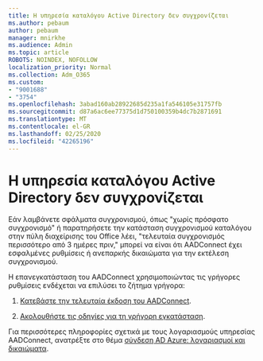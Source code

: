 ```yaml
---
title: Η υπηρεσία καταλόγου Active Directory δεν συγχρονίζεται
ms.author: pebaum
author: pebaum
manager: mnirkhe
ms.audience: Admin
ms.topic: article
ROBOTS: NOINDEX, NOFOLLOW
localization_priority: Normal
ms.collection: Adm_O365
ms.custom:
- "9001688"
- "3754"
ms.openlocfilehash: 3abad160ab28922685d235a1fa546105e31757fb
ms.sourcegitcommit: d87a6ac6ee77375d1d750100359b4dc7b2871691
ms.translationtype: MT
ms.contentlocale: el-GR
ms.lasthandoff: 02/25/2020
ms.locfileid: "42265196"
---
```

# <a name="active-directory-not-syncing"></a>Η υπηρεσία καταλόγου Active Directory δεν συγχρονίζεται

Εάν λαμβάνετε σφάλματα συγχρονισμού, όπως "χωρίς πρόσφατο συγχρονισμό" ή παρατηρήσετε την κατάσταση συγχρονισμού καταλόγου στην πύλη διαχείρισης του Office λέει, "τελευταία συγχρονισμός περισσότερο από 3 ημέρες πριν," μπορεί να είναι ότι AADConnect έχει εσφαλμένες ρυθμίσεις ή ανεπαρκής δικαιώματα για την εκτέλεση συγχρονισμού.  

Η επανεγκατάσταση του AADConnect χρησιμοποιώντας τις γρήγορες ρυθμίσεις ενδέχεται να επιλύσει το ζήτημα γρήγορα:

1. [Κατεβάστε την τελευταία έκδοση του AADConnect](https://go.microsoft.com/fwlink/?LinkId=615771).

2. [Ακολουθήστε τις οδηγίες για τη γρήγορη εγκατάσταση](https://docs.microsoft.com/azure/active-directory/hybrid/how-to-connect-install-express).

Για περισσότερες πληροφορίες σχετικά με τους λογαριασμούς υπηρεσίας AADConnect, ανατρέξτε στο θέμα [σύνδεση AD Azure: λογαριασμοί και δικαιώματα](https://docs.microsoft.com/azure/active-directory/hybrid/reference-connect-accounts-permissions).
